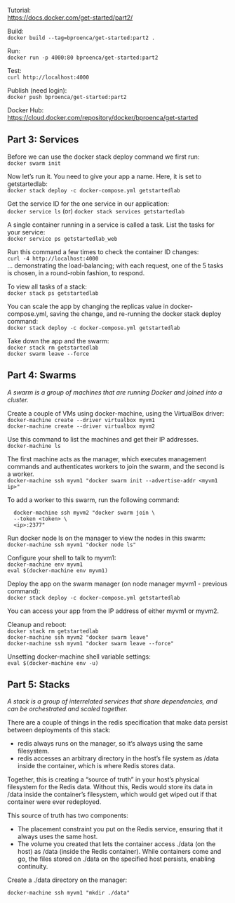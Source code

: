 Tutorial:  
https://docs.docker.com/get-started/part2/

Build:  
`docker build --tag=bproenca/get-started:part2 .`

Run:  
`docker run -p 4000:80 bproenca/get-started:part2`

Test:  
`curl http://localhost:4000`

Publish (need login):  
`docker push bproenca/get-started:part2`

Docker Hub:  
https://cloud.docker.com/repository/docker/bproenca/get-started


## Part 3: Services

Before we can use the docker stack deploy command we first run:  
`docker swarm init`

Now let’s run it. You need to give your app a name. Here, it is set to getstartedlab:  
`docker stack deploy -c docker-compose.yml getstartedlab`

Get the service ID for the one service in our application:  
`docker service ls`  (or)
`docker stack services getstartedlab`

A single container running in a service is called a task. List the tasks for your service:  
`docker service ps getstartedlab_web`

Run this command a few times to check the container ID changes:  
`curl -4 http://localhost:4000`  
... demonstrating the load-balancing; with each request, one of the 5 tasks is chosen, in a round-robin fashion, to respond.

To view all tasks of a stack:  
`docker stack ps getstartedlab`

You can scale the app by changing the replicas value in docker-compose.yml, saving the change, and re-running the docker stack deploy command:  
`docker stack deploy -c docker-compose.yml getstartedlab`

Take down the app and the swarm:  
`docker stack rm getstartedlab`  
`docker swarm leave --force`

## Part 4: Swarms

*A swarm is a group of machines that are running Docker and joined into a cluster.*

Create a couple of VMs using docker-machine, using the VirtualBox driver:  
`docker-machine create --driver virtualbox myvm1`  
`docker-machine create --driver virtualbox myvm2`

Use this command to list the machines and get their IP addresses.  
`docker-machine ls`

The first machine acts as the manager, which executes management commands and authenticates workers to join the swarm, and the second is a worker.  
`docker-machine ssh myvm1 "docker swarm init --advertise-addr <myvm1 ip>"`

To add a worker to this swarm, run the following command:

```  
  docker-machine ssh myvm2 "docker swarm join \
  --token <token> \
  <ip>:2377"
```

Run docker node ls on the manager to view the nodes in this swarm:  
`docker-machine ssh myvm1 "docker node ls"`

Configure your shell to talk to myvm1:  
`docker-machine env myvm1`  
`eval $(docker-machine env myvm1)`

Deploy the app on the swarm manager (on node manager myvm1 - previous command):  
`docker stack deploy -c docker-compose.yml getstartedlab`

You can access your app from the IP address of either myvm1 or myvm2.

Cleanup and reboot:  
`docker stack rm getstartedlab`  
`docker-machine ssh myvm2 "docker swarm leave"`  
`docker-machine ssh myvm1 "docker swarm leave --force"`

Unsetting docker-machine shell variable settings:  
`eval $(docker-machine env -u)`

## Part 5: Stacks

*A stack is a group of interrelated services that share dependencies, and can be orchestrated and scaled together.*

There are a couple of things in the redis specification that make data persist between deployments of this stack:  

* redis always runs on the manager, so it’s always using the same filesystem.
* redis accesses an arbitrary directory in the host’s file system as /data inside the container, which is where Redis stores data.


Together, this is creating a “source of truth” in your host’s physical filesystem for the Redis data. Without this, Redis would store its data in /data inside the container’s filesystem, which would get wiped out if that container were ever redeployed.

This source of truth has two components:  

* The placement constraint you put on the Redis service, ensuring that it always uses the same host.
* The volume you created that lets the container access ./data (on the host) as /data (inside the Redis container). While containers come and go, the files stored on ./data on the specified host persists, enabling continuity.

Create a ./data directory on the manager:  

`docker-machine ssh myvm1 "mkdir ./data"`

